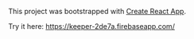 This project was bootstrapped with [Create React App](https://github.com/facebook/create-react-app).

Try it here: https://keeper-2de7a.firebaseapp.com/



